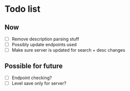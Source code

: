 # Todo list

## Now
- [ ] Remove description parsing stuff
- [ ] Possibly update endpoints used
- [ ] Make sure server is updated for search + desc changes

## Possible for future

- [ ] Endpoint checking?
- [ ] Level save only for server?
